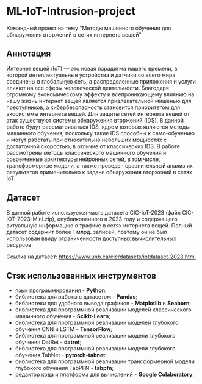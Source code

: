 # ML-IoT-Intrusion-project
Командный проект на тему "Методы машинного обучения для обнаружения вторжений в сетях интернета вещей"
## Аннотация
Интернет вещей (IoT) — это новая парадигма нашего времени, в которой интеллектуальные устройства и датчики со всего мира соединены в глобальную сеть, а распределенные приложения и услуги влияют на все сферы человеческой деятельности. Благодаря огромному экономическому эффекту и всепроникающему влиянию на нашу жизнь интернет вещей является привлекательной мишенью для преступников, а кибербезопасность становится приоритетом для экосистемы интернета вещей. Для защиты сетей интернета вещей от атак существуют системы обнаружения вторжений (IDS). В данной работе будут рассматриваться IDS, ядром которых являются методы машинного обучения, поскольку такие IDS способны к само-обучению и могут работать при относительно небольших мощностях с достаточной скоростью, в отличие от классических IDS. В работе рассмотрены методы классического машинного обучения и современные архитектуры нейронных сетей, в том числе, трансформерные модели, а также проведен сравнительный анализ их результатов применительно к задаче обнаружения вторжений в сетях IoT.
## Датасет
В данной работе используется часть датасета CIC-IoT-2023 (файл CIC-IOT-2023-Mini.zip), опубликованного в 2023 году и содержащего актуальную информацию о трафике в сетях интернета вещей. Полный датасет содержит более 1 млрд. записей, поэтому он не был использован ввиду ограниченности доступных вычислительных ресурсов.

Ссылка на датасет: https://www.unb.ca/cic/datasets/iotdataset-2023.html
## Стэк использованных инструментов
* язык программирования - **Python**;
* библиотека для работы с датасетом - **Pandas**;
* библиотеки для удобного вывода графиков - **Matplotlib** и **Seaborn**;
* библиотека для программной реализации моделей классического машинного обучения - **Scikit-Learn**;
* библиотека для программной реализации моделей глубокого обучения CNN и LSTM - **TensorFlow**;
* библиотека для программной реализации модели глубокого обучения DatRet - **datret**;
* библиотека для программной реализации модели глубокого обучения TabNet - **pytorch-tabnet**;
* библиотека для программной реализации трансформерной модели глубокого обучения TabPFN - **tabpfn**;
* редактор кода и платформа для вычислений - **Google Colaboratory**.
